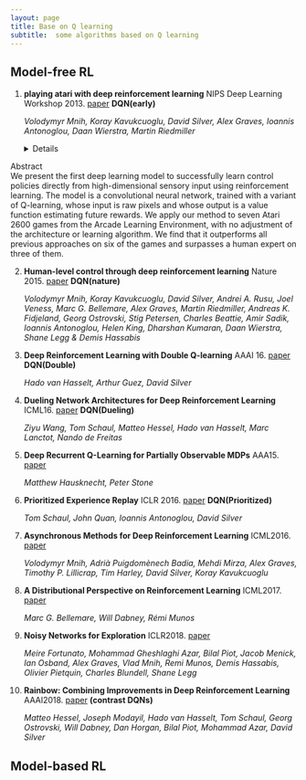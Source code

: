 ```yaml
---
layout: page
title: Base on Q learning
subtitle:  some algorithms based on Q learning
---
```

## Model-free RL
1. **playing atari with deep reinforcement learning** NIPS Deep Learning Workshop 2013. [paper](https://arxiv.org/abs/1312.5602) **DQN(early)**

    *Volodymyr Mnih, Koray Kavukcuoglu, David Silver, Alex Graves, Ioannis Antonoglou, Daan Wierstra, Martin Riedmiller*
    
    <details>
<summary> Abstract </summary>
    We present the first deep learning model to successfully learn control policies directly from high-dimensional sensory input using reinforcement learning. The model is a convolutional neural network, trained with a variant of Q-learning, whose input is raw pixels and whose output is a value function estimating future rewards. We apply our method to seven Atari 2600 games from the Arcade Learning Environment, with no adjustment of the architecture or learning algorithm. We find that it outperforms all previous approaches on six of the games and surpasses a human expert on three of them.
   </details>

2. **Human-level control through deep reinforcement learning** Nature 2015. [paper](https://www.nature.com/articles/nature14236) **DQN(nature)**

    *Volodymyr Mnih, Koray Kavukcuoglu, David Silver, Andrei A. Rusu, Joel Veness, Marc G. Bellemare, Alex Graves, Martin Riedmiller, Andreas K. Fidjeland, Georg Ostrovski, Stig Petersen, Charles Beattie, Amir Sadik, Ioannis Antonoglou, Helen King, Dharshan Kumaran, Daan Wierstra, Shane Legg & Demis Hassabis*
3. **Deep Reinforcement Learning with Double Q-learning** AAAI 16. [paper](https://arxiv.org/abs/1509.06461) **DQN(Double)**

    *Hado van Hasselt, Arthur Guez, David Silver*
4. **Dueling Network Architectures for Deep Reinforcement Learning** ICML16. [paper](https://arxiv.org/abs/1511.06581) **DQN(Dueling)**

    *Ziyu Wang, Tom Schaul, Matteo Hessel, Hado van Hasselt, Marc Lanctot, Nando de Freitas*

5. **Deep Recurrent Q-Learning for Partially Observable MDPs** AAA15. [paper](https://arxiv.org/abs/1507.06527)

    *Matthew Hausknecht, Peter Stone*
    
6. **Prioritized Experience Replay** ICLR 2016. [paper](https://arxiv.org/abs/1511.05952) **DQN(Prioritized)**

    *Tom Schaul, John Quan, Ioannis Antonoglou, David Silver*
 
7. **Asynchronous Methods for Deep Reinforcement Learning** ICML2016. [paper](https://arxiv.org/abs/1602.01783)

    *Volodymyr Mnih, Adrià Puigdomènech Badia, Mehdi Mirza, Alex Graves, Timothy P. Lillicrap, Tim Harley, David Silver, Koray Kavukcuoglu*
    
8. **A Distributional Perspective on Reinforcement Learning** ICML2017. [paper](https://arxiv.org/abs/1707.06887)
    
    *Marc G. Bellemare, Will Dabney, Rémi Munos*

9. **Noisy Networks for Exploration** ICLR2018. [paper](https://arxiv.org/abs/1706.10295)

    *Meire Fortunato, Mohammad Gheshlaghi Azar, Bilal Piot, Jacob Menick, Ian Osband, Alex Graves, Vlad Mnih, Remi Munos, Demis Hassabis, Olivier Pietquin, Charles Blundell, Shane Legg*
 
10. **Rainbow: Combining Improvements in Deep Reinforcement Learning** AAAI2018. [paper](https://arxiv.org/abs/1710.02298) **(contrast DQNs)**

    *Matteo Hessel, Joseph Modayil, Hado van Hasselt, Tom Schaul, Georg Ostrovski, Will Dabney, Dan Horgan, Bilal Piot, Mohammad Azar, David Silver*

## Model-based RL

